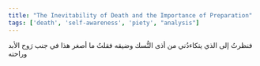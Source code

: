 ```yaml
---
title: "The Inevitability of Death and the Importance of Preparation"
tags: ['death', 'self-awareness', 'piety', "analysis"]
---
```


 فنظرتُ إلى الذي يتكاءدُني من أذى النُّسك وضيقه فقلتُ ما أصغر هذا في جنب رَوح الأبد وراحته
